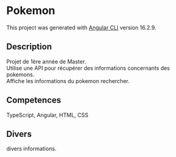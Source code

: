 # Pokemon

This project was generated with [Angular CLI](https://github.com/angular/angular-cli) version 16.2.9.

## Description

Projet de 1ère année de Master. <br /> 
Utilise une API pour récupérer des informations concernants des pokemons. <br />
Affiche les informations du pokemon rechercher.

## Competences
TypeScript, Angular, HTML, CSS

## Divers

divers informations.
